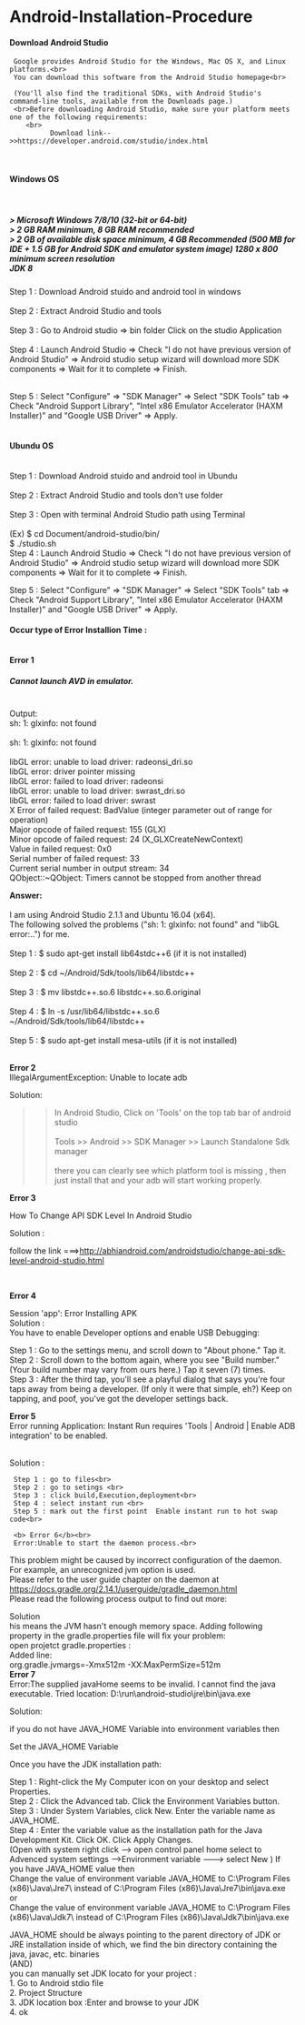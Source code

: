 # Android-Installation-Procedure

  <h4>Download Android Studio</h4>

     Google provides Android Studio for the Windows, Mac OS X, and Linux platforms.<br>
     You can download this software from the Android Studio homepage<br>
                           
     (You'll also find the traditional SDKs, with Android Studio's command-line tools, available from the Downloads page.) 
     <br>Before downloading Android Studio, make sure your platform meets one of the following requirements:
        <br>
              Download link-->>https://developer.android.com/studio/index.html
<br>
  <h4>Windows OS</h4></br>
<h5>
 > Microsoft Windows 7/8/10 (32-bit or 64-bit)<br>
 > 2 GB RAM minimum, 8 GB RAM recommended<br>
 > 2 GB of available disk space minimum, 4 GB Recommended (500 MB for IDE + 1.5 GB for Android SDK and emulator system image)
   1280 x 800 minimum screen resolution<br>
   JDK 8
</h5>


Step 1 : Download Android stuido and android tool in windows<br><br>
Step 2 : Extract Android Studio and tools<br><br>
Step 3 : Go to Android studio => bin folder Click on the studio Application<br><br>
Step 4 : Launch Android Studio ⇒ Check "I do not have previous version of Android Studio" ⇒ Android studio setup wizard will download more SDK components ⇒ Wait for it to complete ⇒ Finish.<br><br>

Step 5 : Select "Configure" ⇒ "SDK Manager" ⇒ Select "SDK Tools" tab ⇒ Check "Android Support Library", "Intel x86 Emulator Accelerator (HAXM Installer)" and "Google USB Driver" ⇒ Apply.<br><br>


<h4>Ubundu OS </h4>
<br>
Step 1 : Download Android stuido and android tool in Ubundu<br><br>
Step 2 : Extract Android Studio and tools  don't use folder<br><br>
Step 3 : Open with terminal Android Studio path using Terminal<br><br>
  (Ex)
      $ cd Document/android-studio/bin/ 
      <br>
        $ ./studio.sh
       <br>
Step 4 : Launch Android Studio ⇒ Check "I do not have previous version of Android Studio" ⇒ Android studio setup wizard will download more SDK components ⇒ Wait for it to complete ⇒ Finish.<br>

Step 5 : Select "Configure" ⇒ "SDK Manager" ⇒ Select "SDK Tools" tab ⇒ Check "Android Support Library", "Intel x86 Emulator Accelerator (HAXM Installer)" and "Google USB Driver" ⇒ Apply.<br>

<h4>Occur type of Error Installion Time :</h4> 
 <br>
 <b>Error 1</b>
 
<h5>Cannot launch AVD in emulator.</h5>
<br>
Output:
<br>
sh: 1: glxinfo: not found<br><br>
sh: 1: glxinfo: not found<br><br>
libGL error: unable to load driver: radeonsi_dri.so<br>
libGL error: driver pointer missing<br>
libGL error: failed to load driver: radeonsi<br>
libGL error: unable to load driver: swrast_dri.so<br>
libGL error: failed to load driver: swrast<br>
X Error of failed request:  BadValue (integer parameter out of range for operation)<br>
  Major opcode of failed request:  155 (GLX)<br>
  Minor opcode of failed request:  24 (X_GLXCreateNewContext)<br>
  Value in failed request:  0x0<br>
  Serial number of failed request:  33<br>
  Current serial number in output stream:  34<br>
QObject::~QObject: Timers cannot be stopped from another thread<br>

<b>Answer:</b>
<br><br>
  I am using Android Studio 2.1.1 and Ubuntu 16.04 (x64). 
  <br>The following solved the problems ("sh: 1: glxinfo: not found" and "libGL error:..") for me.<br><br>
Step 1 : $ sudo apt-get install lib64stdc++6 (if it is not installed)<br><br>
Step 2 : $ cd ~/Android/Sdk/tools/lib64/libstdc++<br><br>
Step 3 : $ mv libstdc++.so.6 libstdc++.so.6.original<br><br>
Step 4 : $ ln -s /usr/lib64/libstdc++.so.6 ~/Android/Sdk/tools/lib64/libstdc++<br><br>
Step 5 : $ sudo apt-get install mesa-utils (if it is not installed)<br><br>

<b>Error 2</b>
<br>
IllegalArgumentException: Unable to locate adb<br>

Solution:
    
 >> In Android Studio, Click on 'Tools' on the top tab bar of android studio<br><br>
 >>  Tools >> Android >> SDK Manager >> Launch Standalone Sdk manager<br><br>
there you can clearly see which platform tool is missing , then just install that and your adb will start working properly.

<b>Error 3</b>

How To Change API SDK Level In Android Studio<br>

Solution :<br>

follow the link ===>http://abhiandroid.com/androidstudio/change-api-sdk-level-android-studio.html

<br>

<b>Error 4</b>

Session 'app': Error Installing APK
<br>
Solution :
<br>
You have to enable Developer options and enable USB Debugging:<br>

Step 1 : Go to the settings menu, and scroll down to "About phone." Tap it.<br>
Step 2 : Scroll down to the bottom again, where you see "Build number." (Your build number may vary from ours here.)
Tap it seven (7) times.<br> 
Step 3 : After the third tap, you'll see a playful dialog that says you're four taps away from being a developer. (If only it were that simple, eh?) Keep on tapping, and poof, you've got the developer settings back.<br>

<b>Error 5</b><br>
  Error running Application: Instant Run requires 'Tools | Android | Enable ADB integration' to be enabled.
  
  <br>
  Solution :<br>
  
     Step 1 : go to files<br> 
     Step 2 : go to setings <br> 
     Step 3 : click build,Execution,deployment<br> 
     Step 4 : select instant run <br>
     Step 5 : mark out the first point  Enable instant run to hot swap code<br>
     
     <b> Error 6</b><br>
     Error:Unable to start the daemon process.<br>
This problem might be caused by incorrect configuration of the daemon.<br>
For example, an unrecognized jvm option is used.<br>
Please refer to the user guide chapter on the daemon at https://docs.gradle.org/2.14.1/userguide/gradle_daemon.html<br>
Please read the following process output to find out more:<br>

Solution <br>
         his means the JVM hasn't enough memory space. Adding following property in the gradle.properties file will fix your problem:
<br>
   open projetct gradle.properties :<br>
    Added line:
<br>
     org.gradle.jvmargs=-Xmx512m -XX:MaxPermSize=512m
     <br>
     <b>Error 7</b>
     <br>
     Error:The supplied javaHome seems to be invalid. I cannot find the java executable. Tried location: D:\run\android-studio\jre\bin\java.exe<br>

  Solution:<br>
    
if you do not have JAVA_HOME Variable into environment variables then<br>

Set the JAVA_HOME Variable<br>

Once you have the JDK installation path:<br>

Step 1 : Right-click the My Computer icon on your desktop and select Properties.<br> 
Step 2 : Click the Advanced tab. Click the Environment Variables button.<br> 
Step 3 : Under System Variables, click New. Enter the variable name as JAVA_HOME.<br>
Step 4 : Enter the variable value as the installation path for the Java Development Kit. Click OK. Click Apply Changes.<br>
(Open with system right click --> open control panel home select  to Advenced system settings -->Environment variable ---> select New )
If you have JAVA_HOME value then<br>
Change the value of environment variable JAVA_HOME to C:\Program Files (x86)\Java\Jre7\ instead of C:\Program Files (x86)\Java\Jre7\bin\java.exe<br>
 or<br>
Change the value of environment variable JAVA_HOME to C:\Program Files (x86)\Java\Jdk7\ instead of C:\Program Files (x86)\Java\Jdk7\bin\java.exe<br>

JAVA_HOME should be always pointing to the parent directory of JDK or JRE installation inside of which, we find the bin directory containing the java, javac, etc. binaries
<br>                                                                  (AND)
    <br>              you can manually set JDK locato for your project :<br>
                 1.  Go to Android stdio file<br>
                 2.  Project Structure<br>
                 3.  JDK location box :Enter and browse to your JDK<br>
                 4.  ok<br>
               
